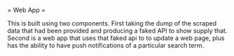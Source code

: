 = Web App =

This is built using two components. First taking the dump of the scraped data that had been provided and producing a faked API to show supply that. Second is a web app that uses that faked api to to update a web page, plus has the ability to have push notifications of a particular search term.
